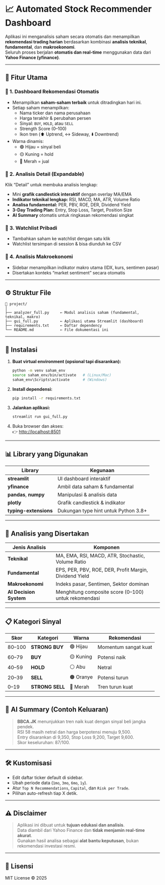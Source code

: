 # 📈 **Automated Stock Recommender Dashboard**

Aplikasi ini menganalisis saham secara otomatis dan menampilkan **rekomendasi trading harian** berdasarkan kombinasi **analisis teknikal**, **fundamental**, dan **makroekonomi**.  
Seluruh proses berjalan **otomatis dan real-time** menggunakan data dari **Yahoo Finance (yfinance)**.

---

## 🚀 **Fitur Utama**

### 🔹 1. Dashboard Rekomendasi Otomatis

- Menampilkan **saham-saham terbaik** untuk ditradingkan hari ini.
- Setiap saham menampilkan:
  - Nama ticker dan nama perusahaan  
  - Harga terakhir & perubahan persen  
  - Sinyal: `BUY`, `HOLD`, atau `SELL`  
  - Strength Score (0–100)  
  - Ikon tren (⬆️ Uptrend, ↔️ Sideway, ⬇️ Downtrend)
- Warna dinamis:
  - 🟢 Hijau = sinyal beli  
  - 🟡 Kuning = hold  
  - 🔴 Merah = jual  

### 🔹 2. Analisis Detail (Expandable)

Klik “Detail” untuk membuka analisis lengkap:
- Mini **grafik candlestick interaktif** dengan overlay MA/EMA  
- **Indikator teknikal lengkap:** RSI, MACD, MA, ATR, Volume Ratio  
- **Analisa fundamental:** PER, PBV, ROE, DER, Dividend Yield  
- **3-Day Trading Plan:** Entry, Stop Loss, Target, Position Size  
- **AI Summary** otomatis untuk ringkasan rekomendasi singkat  

### 🔹 3. Watchlist Pribadi

- Tambahkan saham ke watchlist dengan satu klik  
- Watchlist tersimpan di session & bisa diunduh ke CSV  

### 🔹 4. Analisis Makroekonomi

- Sidebar menampilkan indikator makro utama (IDX, kurs, sentimen pasar)  
- Disertakan konteks “market sentiment” secara otomatis  

---

## ⚙️ **Struktur File**

```
📁 project/
│
├── analyzer_full.py     ← Modul analisis saham (fundamental, teknikal, makro)
├── gui_full.py          ← Aplikasi utama Streamlit (dashboard)
├── requirements.txt     ← Daftar dependency
└── README.md            ← File dokumentasi ini
```

---

## 💾 **Instalasi**

1. **Buat virtual environment (opsional tapi disarankan):**
   ```bash
   python -m venv saham_env
   source saham_env/bin/activate   # (Linux/Mac)
   saham_env\Scripts\activate      # (Windows)
   ```

2. **Install dependensi:**
   ```bash
   pip install -r requirements.txt
   ```

3. **Jalankan aplikasi:**
   ```bash
   streamlit run gui_full.py
   ```

4. Buka browser dan akses:  
   👉 [http://localhost:8501](http://localhost:8501)

---

## 📊 **Library yang Digunakan**

| Library               | Kegunaan                             |
| --------------------- | ------------------------------------ |
| **streamlit**         | UI dashboard interaktif              |
| **yfinance**          | Ambil data saham & fundamental       |
| **pandas**, **numpy** | Manipulasi & analisis data           |
| **plotly**            | Grafik candlestick & indikator       |
| **typing-extensions** | Dukungan type hint untuk Python 3.8+ |

---

## 💼 **Analisis yang Disertakan**

| Jenis Analisis         | Komponen                                               |
| ---------------------- | ------------------------------------------------------ |
| **Teknikal**           | MA, EMA, RSI, MACD, ATR, Stochastic, Volume Ratio      |
| **Fundamental**        | EPS, PER, PBV, ROE, DER, Profit Margin, Dividend Yield |
| **Makroekonomi**       | Indeks pasar, Sentimen, Sektor dominan                 |
| **AI Decision System** | Menghitung composite score (0–100) untuk rekomendasi   |

---

## 📋 **Kategori Sinyal**

| Skor   | Kategori        | Warna     | Rekomendasi          |
| ------ | --------------- | --------- | -------------------- |
| 80–100 | **STRONG BUY**  | 🟢 Hijau  | Momentum sangat kuat |
| 60–79  | **BUY**         | 🟡 Kuning | Potensi naik         |
| 40–59  | **HOLD**        | ⚪ Abu    | Netral               |
| 20–39  | **SELL**        | 🟠 Oranye | Potensi turun        |
| 0–19   | **STRONG SELL** | 🔴 Merah  | Tren turun kuat      |

---

## 🧠 **AI Summary (Contoh Keluaran)**

> **BBCA.JK** menunjukkan tren naik kuat dengan sinyal beli jangka pendek.  
> RSI 58 masih netral dan harga berpotensi menuju 9,500.  
> Entry disarankan di 9,350, Stop Loss 9,200, Target 9,600.  
> Skor keseluruhan: 87/100.

---

## 🛠️ **Kustomisasi**

- Edit daftar ticker default di sidebar.  
- Ubah periode data (`1mo`, `3mo`, `6mo`, `1y`).  
- Atur `Top N Recommendations`, `Capital`, dan `Risk per Trade`.  
- Pilihan auto-refresh tiap X detik.  

---

## ⚠️ **Disclaimer**

> Aplikasi ini dibuat untuk **tujuan edukasi dan analisis**.  
> Data diambil dari Yahoo Finance dan **tidak menjamin real-time akurat**.  
> Gunakan hasil analisa sebagai **alat bantu keputusan**, bukan rekomendasi investasi resmi.  

---

## 🧾 **Lisensi**

MIT License © 2025
